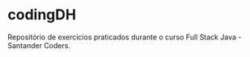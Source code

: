 # codingDH
Repositório de exercícios praticados durante o curso Full Stack Java - Santander Coders.
